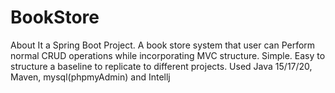 # BookStore
About It a Spring Boot Project. A book store system that user can Perform normal CRUD operations while incorporating MVC structure. Simple. Easy to structure a baseline to replicate to different projects. Used Java 15/17/20, Maven, mysql(phpmyAdmin) and Intellj

